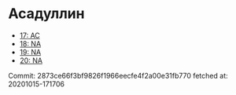 # Асадуллин
- [17: AC](17.md)
- [18: NA](18.md)
- [19: NA](19.md)
- [20: NA](20.md)

Commit: 2873ce66f3bf9826f1966eecfe4f2a00e31fb770
 fetched at: 20201015-171706
